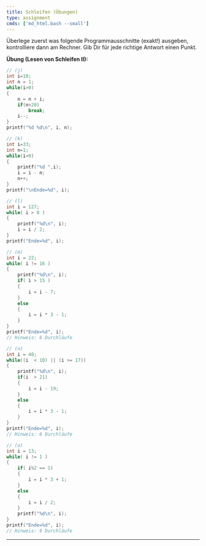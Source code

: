 ```yaml
---
title: Schleifen (Übungen)
type: assignment
cmds: ['md_html.bash --small']
---
```




Überlege zuerst was folgende Programmausschnitte (exakt!) ausgeben, kontrolliere dann am Rechner. 
Gib Dir für jede richtige Antwort einen Punkt.


**Übung (Lesen von Schleifen II):**


```c
// (j)
int i=10;
int n = 1;
while(i>0)
{
	n = n + i;
	if(n>20)
		break;
	i--;
}
printf("%d %d\n", i, n);
```


```c
// (k)
int i=33;
int n=1;
while(i>0) 
{
	printf("%d ",i);
	i = i - n;
	n++;
}
printf("\nEnde=%d", i);
```


```c
// (l)
int i = 127;
while( i > 0 )
{
    printf("%d\n", i);
    i = i / 2;
}
printf("Ende=%d", i);
```

```c
// (m)
int i = 22;
while( i != 16 )
{
    printf("%d\n", i);
    if( i > 15 )
    {
        i = i - 7;
    }
    else
    {
        i = i * 3 - 1;
    }
}
printf("Ende=%d", i);
// Hinweis: 6 Durchläufe
```


```c
// (n)
int i = 40;
while((i  < 10) || (i >= 17))
{
    printf("%d\n", i);
    if(i  > 21)
    {
        i = i - 19;
    }
    else
    {
        i = i * 3 - 1; 	
    }
}
printf("Ende=%d", i);
// Hinweis: 6 Durchläufe
```


```c
// (o)
int i = 13;
while( i != 1 )
{
    if( i%2 == 1)
    {
        i = i * 3 + 1; 	
    }
    else
    {
        i = i / 2;
    }
    printf("%d\n", i);
}
printf("Ende=%d", i);
// Hinweis: 9 Durchläufe
```

---











